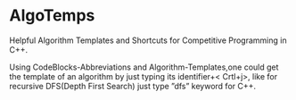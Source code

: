 # AlgoTemps


Helpful Algorithm Templates and Shortcuts for Competitive Programming in C++.

Using CodeBlocks-Abbreviations and Algorithm-Templates,one could get the template of an algorithm by just typing its identifier+<
Crtl+j>, like for recursive DFS(Depth First Search) just type ”dfs” keyword for C++.
